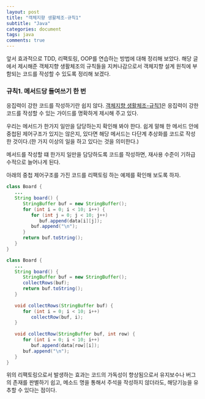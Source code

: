 ```yaml
---
layout: post
title: "객체지향 생활체조-규칙1"
subtitle: "Java"
categories: document
tags: java
comments: true
---
```


앞서 효과적으로 TDD, 리팩토링, OOP를 연습하는 방법에 대해 정리해 보았다. 해당 글에서 제시해준 객체지향 생활체조의 규칙들을 지켜나감으로서 객체지향 설계 원칙에 부함되는 코드를 작성할 수 있도록 정리해 보겠다.



### 규칙1. 메서드당 들여쓰기 한 번

응집력이 강한 코드를 작성하기란 쉽지 않다. [객체지향 생활체조-규칙1](https://developerfarm.wordpress.com/2012/01/26/object_calisthenics_2)은 응집력이 강한 코드를 작성할 수 있는 가이드를 명확하게 제시해 주고 있다.

우리는 메서드가 한가지 일만을 담당하는지 확인해 봐야 한다. 쉽게 말해 한 메서드 안에 중첩된 제어구조가 있지는 않은지, 있다면 해당 메서드는 다단계 추상화를 코드로 작성한 것이다.(한 가지 이상의 일을 하고 있다는 것을 의미한다.)

메서드를 작성할 떄 한가지 일만을 담당하도록 코드를 작성하면, 재사용 수준이 기하급수적으로 늘어나게 된다. 

아래의 중첩 제어구조를 가진 코드를 리팩토링 하는 예제를 확인해 보도록 하자.

```java
class Board {
   ...
   String board() {
      StringBuffer buf = new StringBuffer();
      for (int i = 0; i < 10; i++) {
         for (int j = 0; j < 10; j++)
            buf.append(data[i][j]);
         buf.append("\n");
      }
      return buf.toString();
   }
}
```

```java
class Board {
   ...
   String board() {
      StringBuffer buf = new StringBuffer();
      collectRows(buf);
      return buf.toString();
   }
 
   void collectRows(StringBuffer buf) {
      for (int i = 0; i < 10; i++)
         collectRow(buf, i);
   }
 
   void collectRow(StringBuffer buf, int row) {
      for (int i = 0; i < 10; i++)
         buf.append(data[row][i]);
      buf.append("\n");
   }
}
```

위의 리팩토링으로서 발생하는 효과는 코드의 가독성이 향상됨으로서 유지보수나 버그의 존재를 판별하기 쉽고, 메소드 명을 통해서 주석을 작성하지 않더라도, 해당기능을 유추할 수 있다는 점이다.